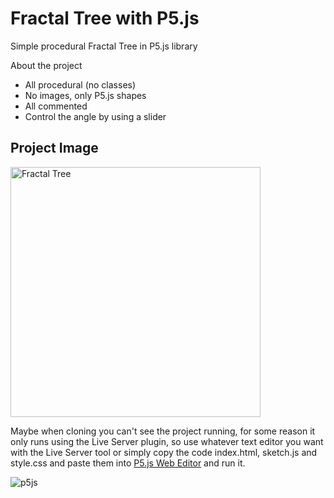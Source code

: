 # Fractal Tree with P5.js
Simple procedural Fractal Tree in P5.js library

About the project
- All procedural (no classes)
- No images, only P5.js shapes
- All commented
- Control the angle by using a slider

## Project Image
<img src="https://github.com/dev-david-alves/Fractal-Tree-P5js/blob/main/Fractal_Tree/images/fractal_tree_01.png?raw=true" alt="Fractal Tree" style="width: 400px" />

Maybe when cloning you can't see the project running, for some reason it only runs using the Live Server plugin, so use whatever text editor you want with the Live Server tool or simply copy the code index.html, sketch.js and style.css and paste them into [P5.js Web Editor](https://editor.p5js.org/) and run it.

![p5js](https://img.shields.io/badge/p5.js-ED225D?style=for-the-badge&logo=p5.js&logoColor=FFFFFF)
